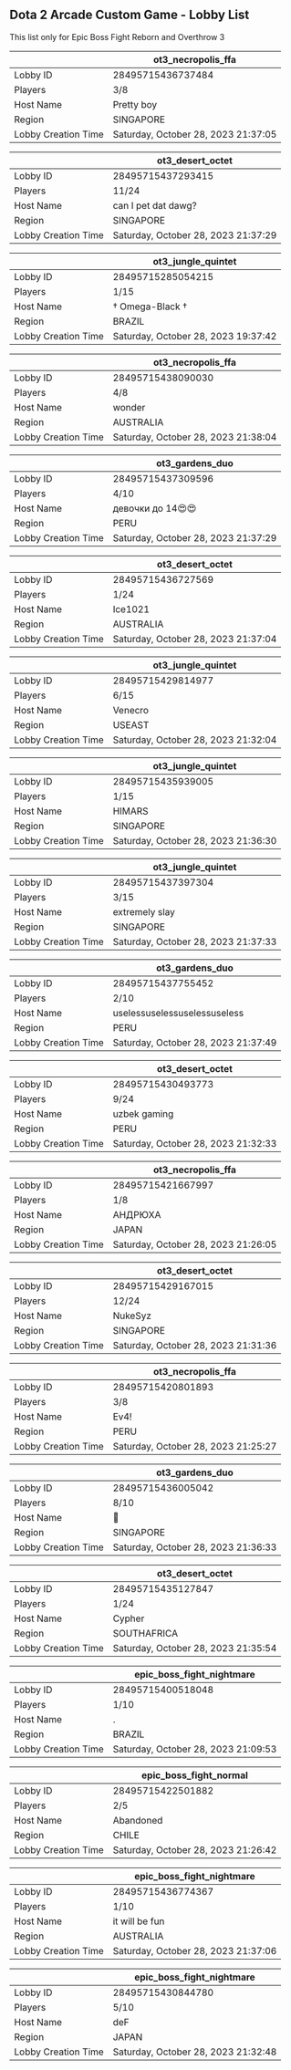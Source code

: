 ## Dota 2 Arcade Custom Game - Lobby List

This list only for Epic Boss Fight Reborn and Overthrow 3

|  | ot3_necropolis_ffa |
| ------ | ------ |
| Lobby ID | 28495715436737484 |
| Players | 3/8 |
| Host Name | Pretty boy |
| Region | SINGAPORE |
| Lobby Creation Time | Saturday, October 28, 2023 21:37:05 |


|  | ot3_desert_octet |
| ------ | ------ |
| Lobby ID | 28495715437293415 |
| Players | 11/24 |
| Host Name | can I pet dat dawg? |
| Region | SINGAPORE |
| Lobby Creation Time | Saturday, October 28, 2023 21:37:29 |


|  | ot3_jungle_quintet |
| ------ | ------ |
| Lobby ID | 28495715285054215 |
| Players | 1/15 |
| Host Name | † Omega-Black † |
| Region | BRAZIL |
| Lobby Creation Time | Saturday, October 28, 2023 19:37:42 |


|  | ot3_necropolis_ffa |
| ------ | ------ |
| Lobby ID | 28495715438090030 |
| Players | 4/8 |
| Host Name | wonder |
| Region | AUSTRALIA |
| Lobby Creation Time | Saturday, October 28, 2023 21:38:04 |


|  | ot3_gardens_duo |
| ------ | ------ |
| Lobby ID | 28495715437309596 |
| Players | 4/10 |
| Host Name | девочки до 14😍😍 |
| Region | PERU |
| Lobby Creation Time | Saturday, October 28, 2023 21:37:29 |


|  | ot3_desert_octet |
| ------ | ------ |
| Lobby ID | 28495715436727569 |
| Players | 1/24 |
| Host Name | Ice1021 |
| Region | AUSTRALIA |
| Lobby Creation Time | Saturday, October 28, 2023 21:37:04 |


|  | ot3_jungle_quintet |
| ------ | ------ |
| Lobby ID | 28495715429814977 |
| Players | 6/15 |
| Host Name | Venecro |
| Region | USEAST |
| Lobby Creation Time | Saturday, October 28, 2023 21:32:04 |


|  | ot3_jungle_quintet |
| ------ | ------ |
| Lobby ID | 28495715435939005 |
| Players | 1/15 |
| Host Name | HIMARS |
| Region | SINGAPORE |
| Lobby Creation Time | Saturday, October 28, 2023 21:36:30 |


|  | ot3_jungle_quintet |
| ------ | ------ |
| Lobby ID | 28495715437397304 |
| Players | 3/15 |
| Host Name | extremely slay |
| Region | SINGAPORE |
| Lobby Creation Time | Saturday, October 28, 2023 21:37:33 |


|  | ot3_gardens_duo |
| ------ | ------ |
| Lobby ID | 28495715437755452 |
| Players | 2/10 |
| Host Name | uselessuselessuselessuseless |
| Region | PERU |
| Lobby Creation Time | Saturday, October 28, 2023 21:37:49 |


|  | ot3_desert_octet |
| ------ | ------ |
| Lobby ID | 28495715430493773 |
| Players | 9/24 |
| Host Name | uzbek gaming |
| Region | PERU |
| Lobby Creation Time | Saturday, October 28, 2023 21:32:33 |


|  | ot3_necropolis_ffa |
| ------ | ------ |
| Lobby ID | 28495715421667997 |
| Players | 1/8 |
| Host Name | АНДРЮХА |
| Region | JAPAN |
| Lobby Creation Time | Saturday, October 28, 2023 21:26:05 |


|  | ot3_desert_octet |
| ------ | ------ |
| Lobby ID | 28495715429167015 |
| Players | 12/24 |
| Host Name | NukeSyz |
| Region | SINGAPORE |
| Lobby Creation Time | Saturday, October 28, 2023 21:31:36 |


|  | ot3_necropolis_ffa |
| ------ | ------ |
| Lobby ID | 28495715420801893 |
| Players | 3/8 |
| Host Name | Ev4! |
| Region | PERU |
| Lobby Creation Time | Saturday, October 28, 2023 21:25:27 |


|  | ot3_gardens_duo |
| ------ | ------ |
| Lobby ID | 28495715436005042 |
| Players | 8/10 |
| Host Name | 🍌 |
| Region | SINGAPORE |
| Lobby Creation Time | Saturday, October 28, 2023 21:36:33 |


|  | ot3_desert_octet |
| ------ | ------ |
| Lobby ID | 28495715435127847 |
| Players | 1/24 |
| Host Name | Cypher |
| Region | SOUTHAFRICA |
| Lobby Creation Time | Saturday, October 28, 2023 21:35:54 |


|  | epic_boss_fight_nightmare |
| ------ | ------ |
| Lobby ID | 28495715400518048 |
| Players | 1/10 |
| Host Name | . |
| Region | BRAZIL |
| Lobby Creation Time | Saturday, October 28, 2023 21:09:53 |


|  | epic_boss_fight_normal |
| ------ | ------ |
| Lobby ID | 28495715422501882 |
| Players | 2/5 |
| Host Name | Abandoned |
| Region | CHILE |
| Lobby Creation Time | Saturday, October 28, 2023 21:26:42 |


|  | epic_boss_fight_nightmare |
| ------ | ------ |
| Lobby ID | 28495715436774367 |
| Players | 1/10 |
| Host Name | it will be fun |
| Region | AUSTRALIA |
| Lobby Creation Time | Saturday, October 28, 2023 21:37:06 |


|  | epic_boss_fight_nightmare |
| ------ | ------ |
| Lobby ID | 28495715430844780 |
| Players | 5/10 |
| Host Name | deF |
| Region | JAPAN |
| Lobby Creation Time | Saturday, October 28, 2023 21:32:48 |


